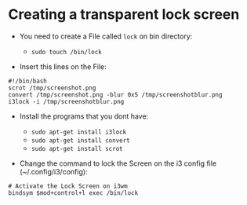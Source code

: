 # Creating a transparent lock screen

* You need to create a File called `lock` on bin directory:
    * `sudo touch /bin/lock`

* Insert this lines on the File:

```shell
#!/bin/bash
scrot /tmp/screenshot.png
convert /tmp/screenshot.png -blur 0x5 /tmp/screenshotblur.png
i3lock -i /tmp/screenshotblur.png 

```

* Install the programs that you dont have:
    * `sudo apt-get install i3lock`
    * `sudo apt-get install convert`
    * `sudo apt-get install scrot`

* Change the command to lock the Screen on the i3 config file (~/.config/i3/config):

```shell
# Activate the Lock Screen on i3wm
bindsym $mod+control+l exec /bin/lock
```